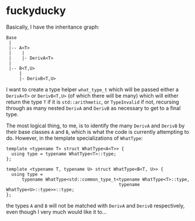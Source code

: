 # fuckyducky

Basically, I have the inheritance graph:
```
Base
 |
 |-- A<T>
 |    |
 |    |- DerivA<T>
 |
 |-- B<T,U>
     |
     |- DerivB<T,U>
```
I want to create a type helper `what_type_t` which will be passed either a `DerivA<T>` or `DerivB<T,U>` (of which there will be many) which will either return the type `T` if it is `std::arithmetic`, or `TypeInvalid` if not, recursing through as many nested `DerivA` and `DerivB` as necessary to get to a final type. 

The most logical thing, to me, is to identify the many `DerivA` and `DerivB` by their base classes `A` and `B`, which is what the code is currently attempting to do. However, in the template specializations of `WhatType`:

```
template <typename T> struct WhatType<A<T>> {
  using type = typename WhatType<T>::type;
};

template <typename T, typename U> struct WhatType<B<T, U>> {
  using type =
      typename WhatType<std::common_type_t<typename WhatType<T>::type,
                                           typename WhatType<U>::type>>::type;
};
```

the types `A` and `B` will not be matched with `DerivA` and `DerivB` respectively, even though I very much would like it to...
